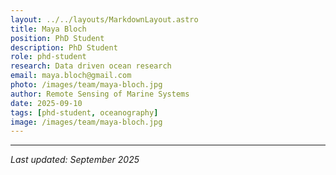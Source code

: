 ```yaml
---
layout: ../../layouts/MarkdownLayout.astro
title: Maya Bloch
position: PhD Student
description: PhD Student
role: phd-student
research: Data driven ocean research
email: maya.bloch@gmail.com
photo: /images/team/maya-bloch.jpg
author: Remote Sensing of Marine Systems
date: 2025-09-10
tags: [phd-student, oceanography]
image: /images/team/maya-bloch.jpg
---
```



---

*Last updated: September 2025*